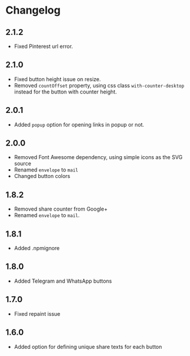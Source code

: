 # Changelog

## 2.1.2
- Fixed Pinterest url error.

## 2.1.0
- Fixed button height issue on resize.
- Removed `countOffset` property, using css class `with-counter-desktop` instead for the button with counter height.

## 2.0.1
- Added `popup` option for opening links in popup or not.

## 2.0.0
- Removed Font Awesome dependency, using simple icons as the SVG source
- Renamed `envelope` to `mail`
- Changed button colors

## 1.8.2
- Removed share counter from Google+
- Renamed `envelope` to `mail`.

## 1.8.1
- Added .npmignore

## 1.8.0
- Added Telegram and WhatsApp buttons

## 1.7.0
- Fixed repaint issue

## 1.6.0
- Added option for defining unique share texts for each button
